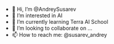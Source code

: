 - 👋 Hi, I’m @AndreySusarev
- 👀 I’m interested in AI
- 🌱 I’m currently learning Terra AI School
- 💞️ I’m looking to collaborate on ...
- 📫 How to reach me: @susarev_andrey

<!---
AndreySusarev/AndreySusarev is a ✨ special ✨ repository because its `README.md` (this file) appears on your GitHub profile.
You can click the Preview link to take a look at your changes.
--->
